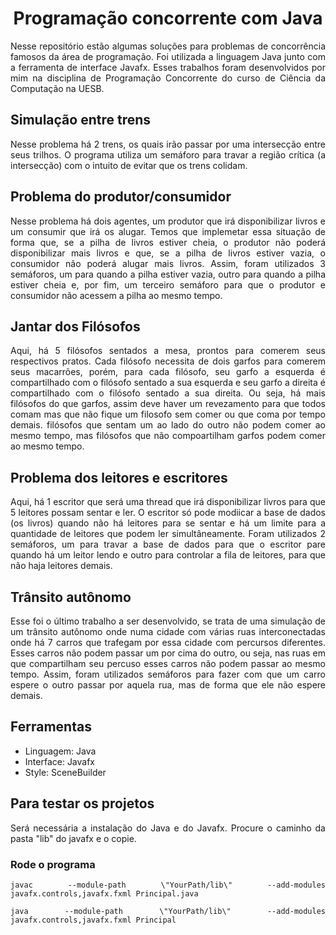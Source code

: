 <div align="center">
  <h1 align="center">Programação concorrente com Java</h1>
</div>

<div align="justify">
Nesse repositório estão algumas soluções para problemas de concorrência famosos da área de programação. Foi utilizada a linguagem Java junto com a ferramenta de interface Javafx. Esses trabalhos foram desenvolvidos por mim na disciplina de Programação Concorrente do curso de Ciência da Computação na UESB.
</div>

## Simulação entre trens
<div align="justify">
Nesse problema há 2 trens, os quais irão passar por uma intersecção entre seus trilhos. O programa utiliza um semáforo para travar a região crítica (a intersecção) com o intuito de evitar que os trens colidam.
</div>

## Problema do produtor/consumidor
<div align="justify">
Nesse problema há dois agentes, um produtor que irá disponibilizar livros e um consumir que irá os alugar. Temos que implemetar essa situação de forma que, se a pilha de livros estiver cheia, o produtor não poderá disponibilizar mais livros e que, se a pilha de livros estiver vazia, o consumidor não poderá alugar mais livros. Assim, foram utilizados 3 semáforos, um para quando a pilha estiver vazia, outro para quando a pilha estiver cheia e, por fim, um terceiro semáforo para que o produtor e consumidor não acessem a pilha ao mesmo tempo.
</div>

## Jantar dos Filósofos
<div align="justify">
Aqui, há 5 filósofos sentados a mesa, prontos para comerem seus respectivos pratos. Cada filósofo necessita de dois garfos para comerem seus macarrões, porém, para cada filósofo, seu garfo a esquerda é compartilhado com o filósofo sentado a sua esquerda e seu garfo a direita é compartilhado com o filósofo sentado a sua direita. Ou seja, há mais filósofos do que garfos, assim deve haver um revezamento para que todos comam mas que não fique um filosofo sem comer ou que coma por tempo demais. filósofos que sentam um ao lado do outro não podem comer ao mesmo tempo, mas filósofos que não compoartilham garfos podem comer ao mesmo tempo.
</div>

## Problema dos leitores e escritores
<div align="justify">
Aqui, há 1 escritor que será uma thread que irá disponibilizar livros para que 5 leitores possam sentar e ler. O escritor só pode modiicar a base de dados (os livros) quando não há leitores para se sentar e há um limite para a quantidade de leitores que podem ler simultâneamente. Foram utilizados 2 semáforos, um para travar a base de dados para que o escritor pare quando há um leitor lendo e outro para controlar a fila de leitores, para que não haja leitores demais. 
</div>

## Trânsito autônomo
<div align="justify">
Esse foi o último trabalho a ser desenvolvido, se trata de uma simulação de um trânsito autônomo onde numa cidade com várias ruas interconectadas onde há 7 carros que trafegam por essa cidade com percursos diferentes. Esses carros não podem passar um por cima do outro, ou seja, nas ruas em que compartilham seu percuso esses carros não podem passar ao mesmo tempo. Assim, foram utilizados semáforos para fazer com que um carro espere o outro passar por aquela rua, mas de forma que ele não espere demais.
</div>

## Ferramentas
- Linguagem: Java
- Interface: Javafx
- Style: SceneBuilder

## Para testar os projetos
<div align="justify">
Será necessária a instalação do Java e do Javafx. Procure o caminho da pasta "lib" do javafx e o copie. 

### Rode o programa
```shell
javac --module-path \"YourPath/lib\" --add-modules javafx.controls,javafx.fxml Principal.java
```
```shell
java --module-path \"YourPath/lib\" --add-modules javafx.controls,javafx.fxml Principal
```
</div>
